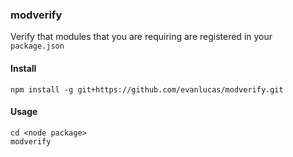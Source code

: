 ### modverify

Verify that modules that you are requiring are registered in your `package.json`

#### Install

    npm install -g git+https://github.com/evanlucas/modverify.git

#### Usage

    cd <node package>
    modverify